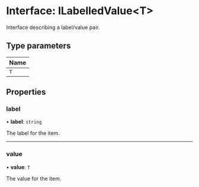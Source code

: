 # Interface: ILabelledValue\<T\>

Interface describing a label/value pair.

## Type parameters

| Name |
| :--- |
| `T`  |

## Properties

### label

• **label**: `string`

The label for the item.

---

### value

• **value**: `T`

The value for the item.

